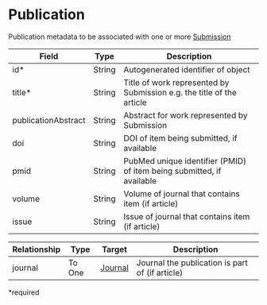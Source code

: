 # Publication
Publication metadata to be associated with one or more [Submission](Submission.md)

| Field               | Type   | Description |
| ------------------- | ------ | ----------- |
| id*                 | String | Autogenerated identifier of object |
| title*              | String | Title of work represented by Submission e.g. the title of the article |
| publicationAbstract | String | Abstract for work represented by Submission |
| doi                 | String | DOI of item being submitted, if available |
| pmid                | String | PubMed unique identifier (PMID) of item being submitted, if available |
| volume              | String | Volume of journal that contains item (if article) |
| issue               | String | Issue of journal that contains item (if article) |

| Relationship     | Type   | Target  	| Description |
| ---------------- | ------ | --------- | ----------- |
| journal          | To One | [Journal](Journal.md) | Journal the publication is part of (if article) |

*required 
